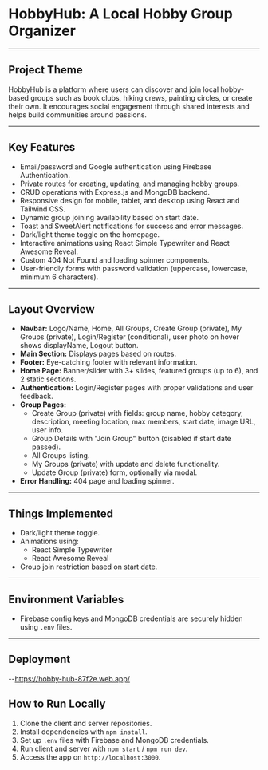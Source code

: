 # HobbyHub: A Local Hobby Group Organizer





---

## Project Theme

HobbyHub is a platform where users can discover and join local hobby-based groups such as book clubs, hiking crews, painting circles, or create their own. It encourages social engagement through shared interests and helps build communities around passions.

---

## Key Features

- Email/password and Google authentication using Firebase Authentication.
- Private routes for creating, updating, and managing hobby groups.
- CRUD operations with Express.js and MongoDB backend.
- Responsive design for mobile, tablet, and desktop using React and Tailwind CSS.
- Dynamic group joining availability based on start date.
- Toast and SweetAlert notifications for success and error messages.
- Dark/light theme toggle on the homepage.
- Interactive animations using React Simple Typewriter and React Awesome Reveal.
- Custom 404 Not Found and loading spinner components.
- User-friendly forms with password validation (uppercase, lowercase, minimum 6 characters).

---

## Layout Overview

- **Navbar:** Logo/Name, Home, All Groups, Create Group (private), My Groups (private), Login/Register (conditional), user photo on hover shows displayName, Logout button.
- **Main Section:** Displays pages based on routes.
- **Footer:** Eye-catching footer with relevant information.
- **Home Page:** Banner/slider with 3+ slides, featured groups (up to 6), and 2 static sections.
- **Authentication:** Login/Register pages with proper validations and user feedback.
- **Group Pages:**
  - Create Group (private) with fields: group name, hobby category, description, meeting location, max members, start date, image URL, user info.
  - Group Details with "Join Group" button (disabled if start date passed).
  - All Groups listing.
  - My Groups (private) with update and delete functionality.
  - Update Group (private) form, optionally via modal.
- **Error Handling:** 404 page and loading spinner.

---

## Things Implemented 

- Dark/light theme toggle.
- Animations using:
  - React Simple Typewriter
  - React Awesome Reveal
- Group join restriction based on start date.

---

## Environment Variables

- Firebase config keys and MongoDB credentials are securely hidden using `.env` files.

---

## Deployment

--https://hobby-hub-87f2e.web.app/



## How to Run Locally

1. Clone the client and server repositories.
2. Install dependencies with `npm install`.
3. Set up `.env` files with Firebase and MongoDB credentials.
4. Run client and server with `npm start` / `npm run dev`.
5. Access the app on `http://localhost:3000`.


